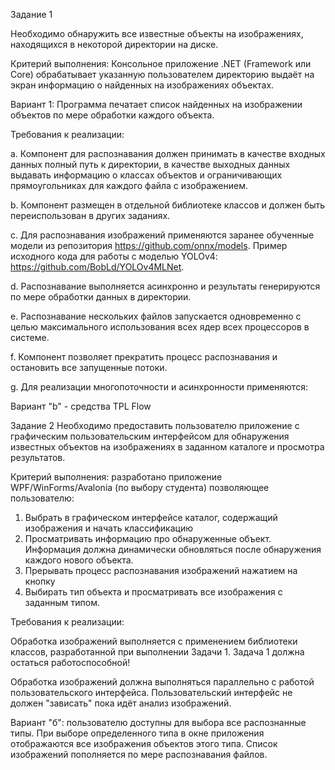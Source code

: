Задание 1 

Необходимо обнаружить все известные объекты на изображениях, находящихся в некоторой директории на диске.  

Критерий выполнения: Консольное приложение .NET (Framework или Core) обрабатывает указанную пользователем директорию выдаёт на экран информацию о найденных на изображениях объектах. 

Вариант 1: Программа печатает список найденных на изображении объектов по мере обработки каждого объекта. 
 

Требования к реализации: 

a. Компонент для распознавания должен принимать в качестве входных данных полный путь к директории, в качестве выходных данных выдавать информацию о классах объектов и ограничивающих прямоугольниках для каждого файла с изображением. 

b. Компонент размещен в отдельной библиотеке классов и должен быть переиспользован в других заданиях. 

c. Для распознавания изображений применяются заранее обученные модели из репозитория https://github.com/onnx/models. Пример исходного кода для работы с моделью YOLOv4: https://github.com/BobLd/YOLOv4MLNet. 

d. Распознавание выполняется асинхронно и результаты генерируются по мере обработки данных в директории. 

e. Распознавание нескольких файлов запускается одновременно с целью максимального использования всех ядер всех процессоров в системе. 

f. Компонент позволяет прекратить процесс распознавания и остановить все запущенные потоки. 

g. Для реализации многопоточности и асинхронности применяются: 

Вариант "b" - средства TPL Flow 


Задание 2
Необходимо предоставить пользователю приложение с графическим пользовательским интерфейсом для обнаружения известных объектов на изображениях в заданном каталоге и просмотра результатов. 
 
Критерий выполнения: разработано приложение WPF/WinForms/Avalonia (по выбору студента) позволяющее пользователю: 
1. Выбрать в графическом интерфейсе каталог, содержащий изображения и начать классификацию  
2. Просматривать информацию про обнаруженные объект. Информация должна динамически обновляться после обнаружения каждого нового объекта. 
3. Прерывать процесс распознавания изображений нажатием на кнопку 
4. Выбирать тип объекта и просматривать все изображения с заданным типом. 

Требования к реализации: 

Обработка изображений выполняется  c применением библиотеки классов, разработанной при выполнении Задачи 1. Задача 1 должна остаться работоспособной! 

Обработка изображений должна выполняться параллельно с работой пользовательского интерфейса. Пользовательский интерфейс не должен "зависать" пока идёт анализ изображений. 

Вариант "б": пользователю доступны для выбора все распознанные типы. При выборе определенного типа в окне приложения отображаются все изображения объектов этого типа.  Список изображений пополняется по мере распознавания файлов. 

 